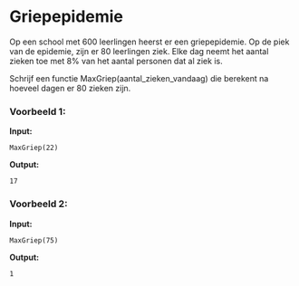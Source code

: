 # Griepepidemie

Op een school met 600 leerlingen heerst er een griepepidemie. Op de piek van de epidemie, zijn er 80 leerlingen ziek. Elke dag neemt het aantal zieken toe met 8% van het aantal personen dat al ziek is.


Schrijf een functie MaxGriep(aantal_zieken_vandaag) die berekent na hoeveel dagen er 80 zieken zijn.




### Voorbeeld 1:

**Input:**
	
	MaxGriep(22)

**Output:**
	
	17



### Voorbeeld 2:

**Input:**
	
	MaxGriep(75)

**Output:**
	
	1
